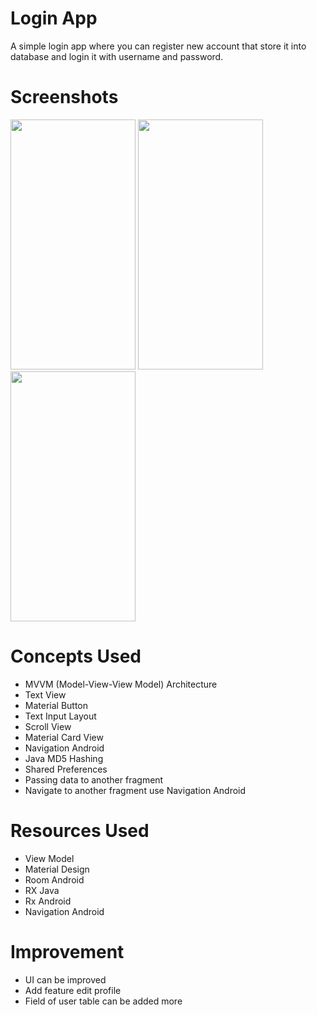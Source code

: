 # Login App

A simple login app where you can register new account that store it into database and login it with username and password.

# Screenshots

<img src="https://i.imgur.com/5PGCzIB.png" width="200" height="400" /> <img src="https://i.imgur.com/o2EStcu.png" width="200" height="400" /> <img src="https://i.imgur.com/Zs6dYvK.png" width="200" height="400" />

# Concepts Used

- MVVM (Model-View-View Model) Architecture
- Text View
- Material Button
- Text Input Layout
- Scroll View
- Material Card View
- Navigation Android
- Java MD5 Hashing
- Shared Preferences
- Passing data to another fragment
- Navigate to another fragment use Navigation Android

# Resources Used

- View Model
- Material Design
- Room Android
- RX Java
- Rx Android
- Navigation Android

# Improvement

- UI can be improved
- Add feature edit profile
- Field of user table can be added more
